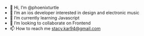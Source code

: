 - 👋 Hi, I’m @phoenixturtle
- 👀 I’m an ios developer interested in design and electronic music
- 🌱 I’m currently learning Javascript
- 💞️ I’m looking to collaborate on Frontend
- 📫 How to reach me stacy.kar94@gmail.com

<!---
phoenixturtle/phoenixturtle is a ✨ special ✨ repository because its `README.md` (this file) appears on your GitHub profile.
You can click the Preview link to take a look at your changes.
--->
